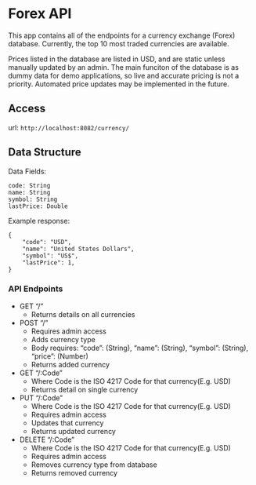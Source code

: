 # Forex API

This app contains all of the endpoints for a currency exchange (Forex) database. Currently, the top 10 most traded currencies are available.

Prices listed in the database are listed in USD, and are static unless manually updated by an admin. The main funciton of the database is as dummy data for demo applications, so live and accurate pricing is not a priority. Automated price updates may be implemented in the future.

## Access

url: `http://localhost:8082/currency/`

## Data Structure

Data Fields:

```
code: String
name: String
symbol: String
lastPrice: Double

```
 Example response:
```
{
    "code": "USD",
    "name": "United States Dollars",
    "symbol": "US$",
    "lastPrice": 1,
}
```

### API Endpoints

- GET “/”
  - Returns details on all currencies
- POST “/”
  - Requires admin access
  - Adds currency type
  - Body requires: “code”: (String), “name”: (String), “symbol”: (String), “price”: (Number)
  - Returns added currency
- GET “/:Code”
  - Where Code is the ISO 4217 Code for that currency(E.g. USD)
  - Returns detail on single currency
- PUT “/:Code”
  - Where Code is the ISO 4217 Code for that currency(E.g. USD)
  - Requires admin access
  - Updates that currency
  - Returns updated currency
- DELETE “/:Code”
  - Where Code is the ISO 4217 Code for that currency(E.g. USD)
  - Requires admin access
  - Removes currency type from database
  - Returns removed currency


